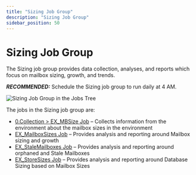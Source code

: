 ```yaml
---
title: "Sizing Job Group"
description: "Sizing Job Group"
sidebar_position: 50
---
```


# Sizing Job Group

The Sizing job group provides data collection, analyses, and reports which focus on mailbox sizing,
growth, and trends.

**_RECOMMENDED:_** Schedule the Sizing job group to run daily at 4 AM.

![Sizing Job Group in the Jobs Tree](/img/product_docs/accessanalyzer/11.6/solutions/exchange/mailboxes/sizing/jobstree.webp)

The jobs in the Sizing job group are:

- [0.Collection > EX_MBSize Job](/docs/accessanalyzer/11.6/solutions/exchange/mailboxes/sizing/ex_mbsize.md)
  – Collects information from the environment about the mailbox sizes in the environment
- [EX_MailboxSizes Job](/docs/accessanalyzer/11.6/solutions/exchange/mailboxes/sizing/ex_mailboxsizes.md)
  – Provides analysis and reporting around Mailbox sizing and growth
- [EX_StaleMailboxes Job](/docs/accessanalyzer/11.6/solutions/exchange/mailboxes/sizing/ex_stalemailboxes.md)
  – Provides analysis and reporting around orphaned and Stale Mailboxes
- [EX_StoreSizes Job](/docs/accessanalyzer/11.6/solutions/exchange/mailboxes/sizing/ex_storesizes.md)
  – Provides analysis and reporting around Database Sizing based on Mailbox Sizes
